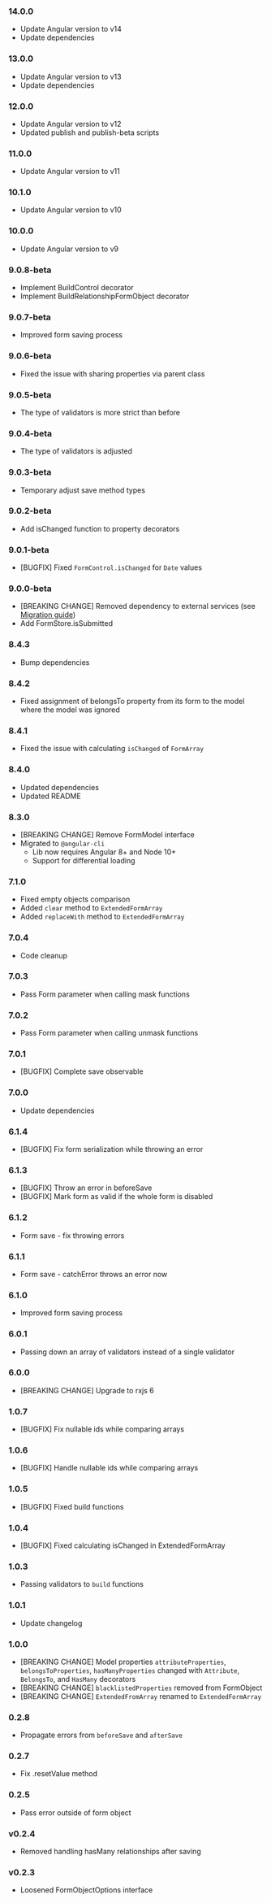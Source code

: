 ### 14.0.0

  * Update Angular version to v14
  * Update dependencies

### 13.0.0

  * Update Angular version to v13
  * Update dependencies

### 12.0.0

  * Update Angular version to v12
  * Updated publish and publish-beta scripts

### 11.0.0

  * Update Angular version to v11

### 10.1.0

  * Update Angular version to v10

### 10.0.0

  * Update Angular version to v9

### 9.0.8-beta

  * Implement BuildControl decorator
  * Implement BuildRelationshipFormObject decorator

### 9.0.7-beta

  * Improved form saving process

### 9.0.6-beta

  * Fixed the issue with sharing properties via parent class

### 9.0.5-beta

  * The type of validators is more strict than before

### 9.0.4-beta

  * The type of validators is adjusted

### 9.0.3-beta

  * Temporary adjust save method types

### 9.0.2-beta

  * Add isChanged function to property decorators

### 9.0.1-beta

  * [BUGFIX] Fixed `FormControl.isChanged` for `Date` values

### 9.0.0-beta

  * [BREAKING CHANGE] Removed dependency to external services (see [Migration guide](https://infinum.github.io/ngx-form-object/docs/migration-guide#saving-a-form))
  * Add FormStore.isSubmitted

### 8.4.3

  * Bump dependencies

### 8.4.2

  * Fixed assignment of belongsTo property from its form to the model where the model was ignored

### 8.4.1

  * Fixed the issue with calculating `isChanged` of `FormArray`

### 8.4.0

  * Updated dependencies
  * Updated README

### 8.3.0

  * [BREAKING CHANGE] Remove FormModel interface
  * Migrated to `@angular-cli`
    * Lib now requires Angular 8+ and Node 10+
    * Support for differential loading

### 7.1.0

  * Fixed empty objects comparison
  * Added `clear` method to `ExtendedFormArray`
  * Added `replaceWith` method to `ExtendedFormArray`

### 7.0.4

  * Code cleanup

### 7.0.3

  * Pass Form parameter when calling mask functions

### 7.0.2

  * Pass Form parameter when calling unmask functions

### 7.0.1

  * [BUGFIX] Complete save observable

### 7.0.0

  * Update dependencies

### 6.1.4

  * [BUGFIX] Fix form serialization while throwing an error

### 6.1.3

  * [BUGFIX] Throw an error in beforeSave
  * [BUGFIX] Mark form as valid if the whole form is disabled

### 6.1.2

  * Form save - fix throwing errors

### 6.1.1

  * Form save - catchError throws an error now

### 6.1.0

  * Improved form saving process

### 6.0.1

  * Passing down an array of validators instead of a single validator

### 6.0.0

  * [BREAKING CHANGE] Upgrade to rxjs 6

### 1.0.7

  * [BUGFIX] Fix nullable ids while comparing arrays

### 1.0.6

  * [BUGFIX] Handle nullable ids while comparing arrays

### 1.0.5

  * [BUGFIX] Fixed build functions

### 1.0.4

  * [BUGFIX] Fixed calculating isChanged in ExtendedFormArray

### 1.0.3

  * Passing validators to `build` functions

### 1.0.1

  * Update changelog

### 1.0.0

  * [BREAKING CHANGE] Model properties `attributeProperties`, `belongsToProperties`, `hasManyProperties` changed with `Attribute`, `BelongsTo`, and `HasMany` decorators
  * [BREAKING CHANGE] `blacklistedProperties` removed from FormObject
  * [BREAKING CHANGE] `ExtendedFromArray` renamed to `ExtendedFormArray`

### 0.2.8

  * Propagate errors from `beforeSave` and `afterSave`

### 0.2.7

  * Fix .resetValue method

### 0.2.5

  * Pass error outside of form object

### v0.2.4

  * Removed handling hasMany relationships after saving

### v0.2.3

  * Loosened FormObjectOptions interface
